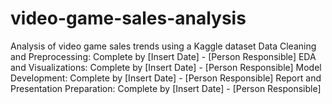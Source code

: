 # video-game-sales-analysis
Analysis of video game sales trends using a Kaggle dataset
Data Cleaning and Preprocessing: Complete by [Insert Date] - [Person Responsible]
EDA and Visualizations: Complete by [Insert Date] - [Person Responsible]
Model Development: Complete by [Insert Date] - [Person Responsible]
Report and Presentation Preparation: Complete by [Insert Date] - [Person Responsible]
